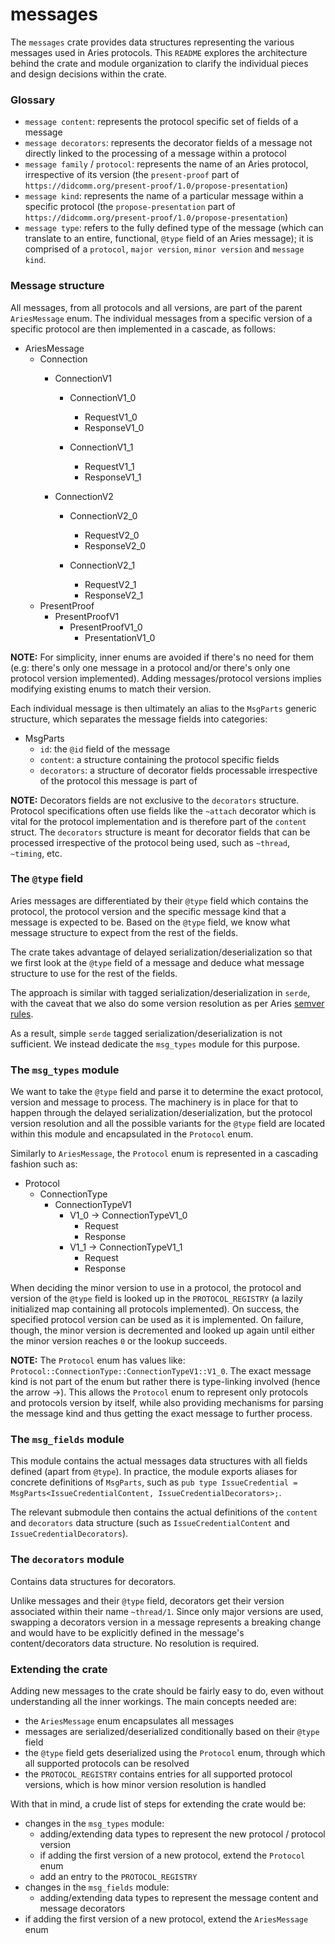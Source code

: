 # messages
The `messages` crate provides data structures representing the various messages used in Aries protocols. This `README` explores the architecture behind the crate and module organization to clarify the individual pieces and design decisions within the crate.

### Glossary
- `message content`: represents the protocol specific set of fields of a message
- `message decorators`: represents the decorator fields of a message not directly linked to the processing of a message within a protocol
- `message family` / `protocol`: represents the name of an Aries protocol, irrespective of its version (the `present-proof` part of `https://didcomm.org/present-proof/1.0/propose-presentation`)
- `message kind`: represents the name of a particular message within a specific protocol (the `propose-presentation` part of `https://didcomm.org/present-proof/1.0/propose-presentation`)
- `message type`: refers to the fully defined type of the message (which can translate to an entire, functional, `@type` field of an Aries message); it is comprised of a `protocol`, `major version`, `minor version` and `message kind`.

### Message structure
All messages, from all protocols and all versions, are part of the parent `AriesMessage` enum. The individual messages from a specific version of a specific protocol are then implemented in a cascade, as follows:

- AriesMessage
    - Connection
        - ConnectionV1
            - ConnectionV1_0
                - RequestV1_0
                - ResponseV1_0

            - ConnectionV1_1
                - RequestV1_1
                - ResponseV1_1

        - ConnectionV2
            - ConnectionV2_0
                - RequestV2_0
                - ResponseV2_0

            - ConnectionV2_1
                - RequestV2_1
                - ResponseV2_1
    - PresentProof
        - PresentProofV1
            - PresentProofV1_0
                - PresentationV1_0

**NOTE:** For simplicity, inner enums are avoided if there's no need for them (e.g: there's only one message in a protocol and/or there's only one protocol version implemented). Adding messages/protocol versions implies modifying existing enums to match their version.

Each individual message is then ultimately an alias to the `MsgParts` generic structure, which separates the message fields into categories:

- MsgParts
    - `id`: the `@id` field of the message
    - `content`: a structure containing the protocol specific fields
    - `decorators`: a structure of decorator fields processable irrespective of the protocol this message is part of

**NOTE:** Decorators fields are not exclusive to the `decorators` structure. Protocol specifications often use fields like the `~attach` decorator which is vital
for the protocol implementation and is therefore part of the `content` struct. The `decorators` structure is meant for decorator fields that can be processed irrespective of the protocol being used, such as `~thread`, `~timing`, etc.

### The `@type` field
Aries messages are differentiated by their `@type` field which contains the protocol, the protocol version and the specific message kind that a message is expected to be. Based on the `@type` field, we know what message structure to expect
from the rest of the fields.

The crate takes advantage of delayed serialization/deserialization so that we first
look at the `@type` field of a message and deduce what message structure to use for the rest of the fields.

The approach is similar with tagged serialization/deserialization in `serde`, with the caveat that we also do some version resolution as per Aries [semver rules](https://github.com/decentralized-identity/aries-rfcs/blob/main/concepts/0003-protocols/README.md#semver-rules-for-protocols).

As a result, simple `serde` tagged serialization/deserialization is not sufficient. We instead dedicate the `msg_types` module for this purpose.

### The `msg_types` module
We want to take the `@type` field and parse it to determine the exact protocol, version and message to process. The machinery is in place for that to happen through the delayed serialization/deserialization, but the protocol version resolution and all the possible variants for the `@type` field are located within
this module and encapsulated in the `Protocol` enum.

Similarly to `AriesMessage`, the `Protocol` enum is represented in a cascading fashion such as:

- Protocol
    - ConnectionType
        - ConnectionTypeV1
            - V1_0 -> ConnectionTypeV1_0
                - Request
                - Response
            - V1_1 -> ConnectionTypeV1_1
                - Request
                - Response

When deciding the minor version to use in a protocol, the protocol and version of the `@type` field is looked up in the `PROTOCOL_REGISTRY` (a lazily initialized map containing all protocols implemented). On success, the specified protocol version can be used as it is implemented. On failure, though, the minor version is decremented and looked up again until either the minor version reaches `0` or the lookup succeeds.

**NOTE:** The `Protocol` enum has values like: `Protocol::ConnectionType::ConnectionTypeV1::V1_0`. The exact message kind is not part of the enum but rather there is type-linking involved (hence the arrow ->). This allows the `Protocol` enum to represent only protocols and protocols version by itself, while also providing mechanisms for parsing the message kind and thus getting the exact message to further process.

### The `msg_fields` module
This module contains the actual messages data structures with all fields defined (apart from `@type`).
In practice, the module exports aliases for concrete definitions of `MsgParts`,
such as ```pub type IssueCredential = MsgParts<IssueCredentialContent, IssueCredentialDecorators>;```. 

The relevant submodule then contains the actual definitions of the `content` and `decorators` data structure (such as `IssueCredentialContent` and `IssueCredentialDecorators`).

### The `decorators` module
Contains data structures for decorators. 

Unlike messages and their `@type` field, decorators get their version associated within their name `~thread/1`. Since only major versions are used, swapping a decorators version in a message represents a breaking change and would have to be explicitly defined in the message's content/decorators data structure. No resolution is required.

### Extending the crate
Adding new messages to the crate should be fairly easy to do, even without understanding all the inner workings. The main concepts needed are:  
- the `AriesMessage` enum encapsulates all messages
- messages are serialized/deserialized conditionally based on their `@type` field
- the `@type` field gets deserialized using the `Protocol` enum, through which all supported protocols can be resolved
- the `PROTOCOL_REGISTRY` contains entries for all supported protocol versions, which is how minor version resolution is handled

With that in mind, a crude list of steps for extending the crate would be:
- changes in the `msg_types` module:
    - adding/extending data types to represent the new protocol / protocol version
    - if adding the first version of a new protocol, extend the `Protocol` enum
    - add an entry to the `PROTOCOL_REGISTRY`
- changes in the `msg_fields` module:
    - adding/extending data types to represent the message content and message decorators
- if adding the first version of a new protocol, extend the `AriesMessage` enum